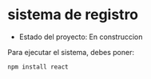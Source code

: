 <h1> sistema de registro </h1>

- Estado del proyecto: En construccion 

Para ejecutar el sistema, debes poner:

```npm install react```
